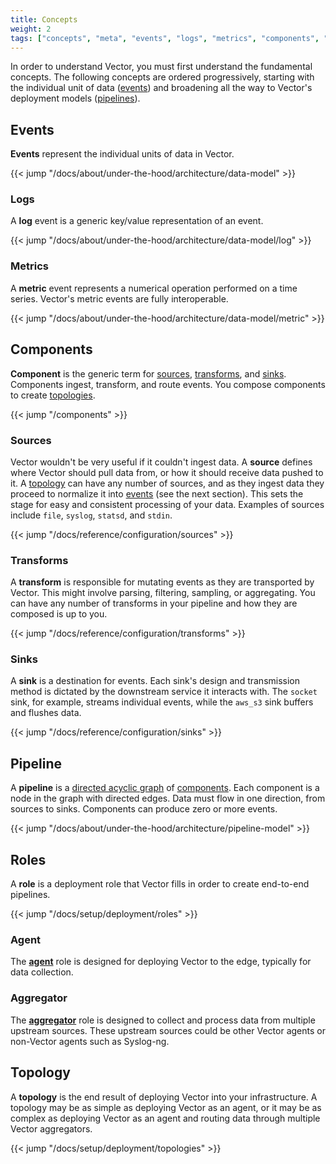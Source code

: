 ```yaml
---
title: Concepts
weight: 2
tags: ["concepts", "meta", "events", "logs", "metrics", "components", "sources", "transforms", "sinks", "pipeline", "roles", "agent", "aggregator", "topology"]
---
```


In order to understand Vector, you must first understand the fundamental concepts. The following concepts are ordered progressively, starting with the individual unit of data ([events]) and broadening all the way to Vector's deployment models ([pipelines]).

## Events

**Events** represent the individual units of data in Vector.

{{< jump "/docs/about/under-the-hood/architecture/data-model" >}}

### Logs

A **log** event is a generic key/value representation of an event.

{{< jump "/docs/about/under-the-hood/architecture/data-model/log" >}}

### Metrics

A **metric** event represents a numerical operation performed on a time series. Vector's metric events are fully interoperable.

{{< jump "/docs/about/under-the-hood/architecture/data-model/metric" >}}

## Components

**Component** is the generic term for [sources], [transforms], and [sinks]. Components ingest, transform, and route events. You compose components to create [topologies].

{{< jump "/components" >}}

### Sources

Vector wouldn't be very useful if it couldn't ingest data. A **source** defines where Vector should pull data from, or how it should receive data pushed to it. A [topology][topologies] can have any number of sources, and as they ingest data they proceed to normalize it into [events] (see the next section). This sets the stage for easy and consistent processing of your data. Examples of sources include `file`, `syslog`, `statsd`, and `stdin`.

{{< jump "/docs/reference/configuration/sources" >}}

### Transforms

A **transform** is responsible for mutating events as they are transported by Vector. This might involve parsing, filtering, sampling, or aggregating. You can have any number of transforms in your pipeline and how they are composed is up to you.

{{< jump "/docs/reference/configuration/transforms" >}}

### Sinks

A **sink** is a destination for events. Each sink's design and transmission method is dictated by the downstream service it interacts with. The `socket` sink, for example, streams individual events, while the `aws_s3` sink buffers and flushes data.

{{< jump "/docs/reference/configuration/sinks" >}}

## Pipeline

A **pipeline** is a [directed acyclic graph][dag] of [components]. Each component is a node in the graph with directed edges. Data must flow in one direction, from sources to sinks. Components can produce zero or more events.

{{< jump "/docs/about/under-the-hood/architecture/pipeline-model" >}}

## Roles

A **role** is a deployment role that Vector fills in order to create end-to-end pipelines.

{{< jump "/docs/setup/deployment/roles" >}}

### Agent

The [**agent**](/docs/setup/deployment/roles#agent) role is designed for deploying Vector to the edge, typically for data collection.

### Aggregator

The [**aggregator**](/docs/setup/deployment/roles#aggregator) role is designed to collect and process data from multiple upstream sources. These upstream sources could be other Vector agents or non-Vector agents such as Syslog-ng.

## Topology

A **topology** is the end result of deploying Vector into your infrastructure. A topology may be as simple as deploying Vector as an agent, or it may be as complex as deploying Vector as an agent and routing data through multiple Vector aggregators.

{{< jump "/docs/setup/deployment/topologies" >}}

[components]: /components
[dag]: https://en.wikipedia.org/wiki/Directed_acyclic_graph
[events]: #events
[pipelines]: #pipeline
[sinks]: #sinks
[sources]: #sources
[topologies]: #topology
[transforms]: #transforms
